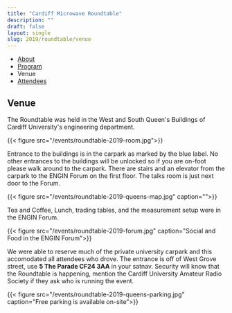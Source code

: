 ```yaml
---
title: "Cardiff Microwave Roundtable"
description: ""
draft: false
layout: single
slug: 2019/roundtable/venue
---
```


<div class="tabs is-centered">
    <ul>
        <li><a href="/events/2019/roundtable">About</a></li>
        <li><a href="/events/2019/roundtable/program">Program</a></li>
        <li class="is-active"><a>Venue</a></li>
        <li><a href="/events/2019/roundtable/attendees">Attendees</a></li>
    </ul>
</div>

## Venue 

The Roundtable was held in the West and South Queen's Buildings of Cardiff University's engineering department.

{{< figure src="/events/roundtable-2019-room.jpg">}}

Entrance to the buildings is in the carpark as marked by the blue label. No other entrances to the buildings will be unlocked so if you are on-foot please walk around to the carpark. There are stairs and an elevator from the carpark to the ENGIN Forum on the first floor. The talks room is just next door to the Forum.

{{< figure src="/events/roundtable-2019-queens-map.jpg" caption="">}}

Tea and Coffee, Lunch, trading tables, and the measurement setup were in the ENGIN Forum.

{{< figure src="/events/roundtable-2019-forum.jpg" caption="Social and Food in the ENGIN Forum">}}

We were able to reserve much of the private university carpark and this accomodated all attendees who drove. The entrance is off of West Grove street, use **5 The Parade CF24 3AA** in your satnav. Security will know that the Roundtable is happening, mention the Cardiff University Amateur Radio Society if they ask who is running the event.

{{< figure src="/events/roundtable-2019-queens-parking.jpg" caption="Free parking is available on-site">}}

